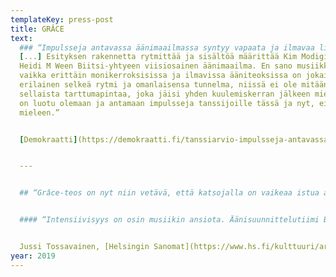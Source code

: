 ```yaml
---
templateKey: press-post
title: GRÂCE
text: 
  ### “Impulsseja antavassa äänimaailmassa syntyy vapaata ja ilmavaa liikettä
  [...] Esityksen rakennetta rytmittää ja sisältöä määrittää Kim Modigin ja
  Heidi M Ween Biitsi-yhtyeen viisiosainen äänimaailma. En sano musiikki, sillä
  vaikka erittäin monikerroksisissa ja ilmavissa ääniteoksissa on jokaisessa
  erilainen selkeä rytmi ja omanlaisensa tunnelma, niissä ei ole mitään
  sellaista tarttumapintaa, joka jäisi yhden kuulemiskerran jälkeen mieleen. Ne
  on luotu olemaan ja antamaan impulsseja tanssijoille tässä ja nyt, ei jäämään
  mieleen.”


  [Demokraatti](https://demokraatti.fi/tanssiarvio-impulsseja-antavassa-aanimaailmassa-syntyy-vapaata-ja-ilmavaa-liiketta?fbclid=IwAR2CvZ4WpyZ3mXp0rIFtycmrqB6v1uL8RCFgavL6CNKRMVXQW12m4v47mro) 17.2.2019


  ---


  ## “Grâce-teos on nyt niin vetävä, että katsojalla on vaikeaa istua aloillaan katsomossa.”


  #### “Intensiivisyys on osin musiikin ansiota. Äänisuunnittelutiimi Biitsi eli Kim Modig ja Heidi M Wee on luonut äänimaailman, joka ryöpsyy ja tempaa mukaansa. Siinä ei ole mitään tuttua ja silti se tuntuu hyvältä ja suorastaan houkuttelee joka solun tanssimaan. Se on tehty liikuttavaksi ja liikuttamaan.”


  Jussi Tossavainen, [Helsingin Sanomat](https://www.hs.fi/kulttuuri/art-2000006407485.html?fbclid=IwAR3hFoURJ7fWV41Iu_yi4s06tvzQ0cqSVKIhSZjJb2jE6obPGzKa3lLCSo8) 14.2.2019
year: 2019
---
```


